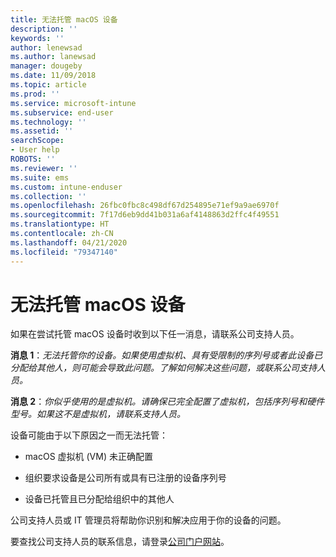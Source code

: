 ```yaml
---
title: 无法托管 macOS 设备
description: ''
keywords: ''
author: lenewsad
ms.author: lanewsad
manager: dougeby
ms.date: 11/09/2018
ms.topic: article
ms.prod: ''
ms.service: microsoft-intune
ms.subservice: end-user
ms.technology: ''
ms.assetid: ''
searchScope:
- User help
ROBOTS: ''
ms.reviewer: ''
ms.suite: ems
ms.custom: intune-enduser
ms.collection: ''
ms.openlocfilehash: 26fbc0fbc8c498df67d254895e71ef9a9ae6970f
ms.sourcegitcommit: 7f17d6eb9dd41b031a6af4148863d2ffc4f49551
ms.translationtype: HT
ms.contentlocale: zh-CN
ms.lasthandoff: 04/21/2020
ms.locfileid: "79347140"
---
```

# <a name="unable-to-get-macos-device-managed"></a>无法托管 macOS 设备

如果在尝试托管 macOS 设备时收到以下任一消息，请联系公司支持人员。

**消息 1**：*无法托管你的设备。如果使用虚拟机、具有受限制的序列号或者此设备已分配给其他人，则可能会导致此问题。了解如何解决这些问题，或联系公司支持人员。*

**消息 2**：*你似乎使用的是虚拟机。请确保已完全配置了虚拟机，包括序列号和硬件型号。如果这不是虚拟机，请联系支持人员。*  

设备可能由于以下原因之一而无法托管： 

* macOS 虚拟机 (VM) 未正确配置   

* 组织要求设备是公司所有或具有已注册的设备序列号   

* 设备已托管且已分配给组织中的其他人  

公司支持人员或 IT 管理员将帮助你识别和解决应用于你的设备的问题。  

要查找公司支持人员的联系信息，请登录[公司门户网站](https://go.microsoft.com/fwlink/?linkid=2010980)。
